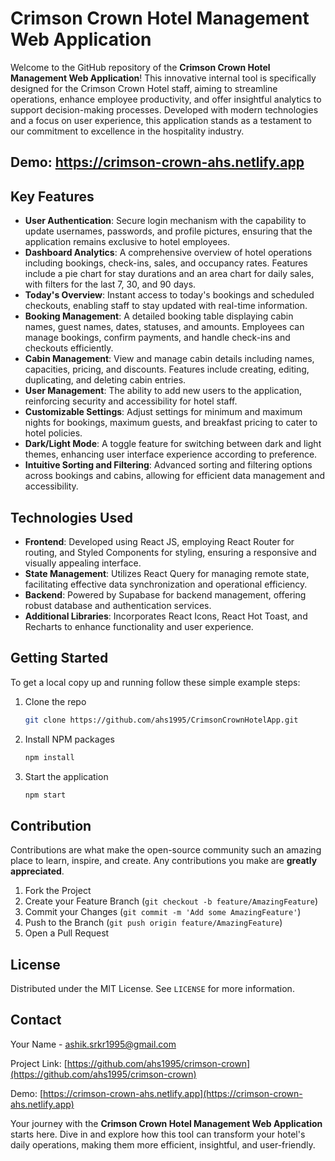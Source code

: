 # Crimson Crown Hotel Management Web Application

Welcome to the GitHub repository of the **Crimson Crown Hotel Management Web Application**! This innovative internal tool is specifically designed for the Crimson Crown Hotel staff, aiming to streamline operations, enhance employee productivity, and offer insightful analytics to support decision-making processes. Developed with modern technologies and a focus on user experience, this application stands as a testament to our commitment to excellence in the hospitality industry.

## Demo: https://crimson-crown-ahs.netlify.app

## Key Features

- **User Authentication**: Secure login mechanism with the capability to update usernames, passwords, and profile pictures, ensuring that the application remains exclusive to hotel employees.
- **Dashboard Analytics**: A comprehensive overview of hotel operations including bookings, check-ins, sales, and occupancy rates. Features include a pie chart for stay durations and an area chart for daily sales, with filters for the last 7, 30, and 90 days.
- **Today's Overview**: Instant access to today's bookings and scheduled checkouts, enabling staff to stay updated with real-time information.
- **Booking Management**: A detailed booking table displaying cabin names, guest names, dates, statuses, and amounts. Employees can manage bookings, confirm payments, and handle check-ins and checkouts efficiently.
- **Cabin Management**: View and manage cabin details including names, capacities, pricing, and discounts. Features include creating, editing, duplicating, and deleting cabin entries.
- **User Management**: The ability to add new users to the application, reinforcing security and accessibility for hotel staff.
- **Customizable Settings**: Adjust settings for minimum and maximum nights for bookings, maximum guests, and breakfast pricing to cater to hotel policies.
- **Dark/Light Mode**: A toggle feature for switching between dark and light themes, enhancing user interface experience according to preference.
- **Intuitive Sorting and Filtering**: Advanced sorting and filtering options across bookings and cabins, allowing for efficient data management and accessibility.

## Technologies Used

- **Frontend**: Developed using React JS, employing React Router for routing, and Styled Components for styling, ensuring a responsive and visually appealing interface.
- **State Management**: Utilizes React Query for managing remote state, facilitating effective data synchronization and operational efficiency.
- **Backend**: Powered by Supabase for backend management, offering robust database and authentication services.
- **Additional Libraries**: Incorporates React Icons, React Hot Toast, and Recharts to enhance functionality and user experience.

## Getting Started

To get a local copy up and running follow these simple example steps:

1. Clone the repo
   ```sh
   git clone https://github.com/ahs1995/CrimsonCrownHotelApp.git
   ```
2. Install NPM packages
   ```sh
   npm install
   ```
3. Start the application
   ```sh
   npm start
   ```

## Contribution

Contributions are what make the open-source community such an amazing place to learn, inspire, and create. Any contributions you make are **greatly appreciated**.

1. Fork the Project
2. Create your Feature Branch (`git checkout -b feature/AmazingFeature`)
3. Commit your Changes (`git commit -m 'Add some AmazingFeature'`)
4. Push to the Branch (`git push origin feature/AmazingFeature`)
5. Open a Pull Request

## License

Distributed under the MIT License. See `LICENSE` for more information.

## Contact

Your Name - [ashik.srkr1995@gmail.com](mailto:your_ashik.srkr1995@gmail.com)

Project Link: [https://github.com/ahs1995/crimson-crown](https://github.com/ahs1995/crimson-crown)

Demo: [https://crimson-crown-ahs.netlify.app](https://crimson-crown-ahs.netlify.app)

Your journey with the **Crimson Crown Hotel Management Web Application** starts here. Dive in and explore how this tool can transform your hotel's daily operations, making them more efficient, insightful, and user-friendly.
